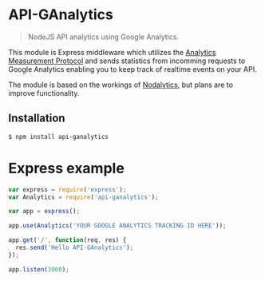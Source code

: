 # API-GAnalytics
> NodeJS API analytics using Google Analytics.

This module is Express middleware which utilizes the [Analytics Measurement Protocol](https://developers.google.com/analytics/devguides/collection/protocol/v1/devguide#overview) and sends statistics from incomming requests to Google Analytics enabling you to keep track of realtime events on your API.

The module is based on the workings of [Nodalytics](https://github.com/tjanczuk/nodalytics), but plans are to improve functionality.

## Installation

`$ npm install api-ganalytics`

# Express example

```js
var express = require('express');
var Analytics = require('api-ganalytics');

var app = express();

app.use(Analytics('YOUR GOOGLE ANALYTICS TRACKING ID HERE'));

app.get('/', function(req, res) {
  res.send('Hello API-GAnalytics');
});

app.listen(3000);

